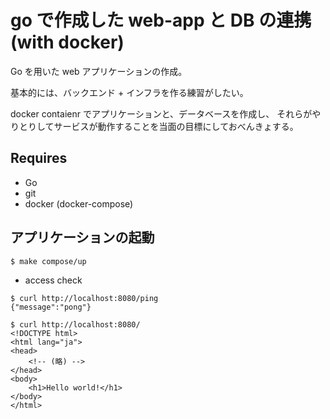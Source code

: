 # go で作成した web-app と DB の連携 (with docker)

Go を用いた web アプリケーションの作成。

基本的には、バックエンド + インフラを作る練習がしたい。

docker contaienr でアプリケーションと、データベースを作成し、
それらがやりとりしてサービスが動作することを当面の目標にしておべんきょする。

<!--
## ライブラリ

* GORM (ORM); `github.com/jinzhu/gorm`
* Database driver (mysql); `github.com/go-sql-driver/mysql`
-->

## Requires

* Go
* git
* docker (docker-compose)


## アプリケーションの起動

```shell
$ make compose/up
```

* access check

```shell
$ curl http://localhost:8080/ping
{"message":"pong"}

$ curl http://localhost:8080/
<!DOCTYPE html>
<html lang="ja">
<head>
    <!-- (略) -->
</head>
<body>
    <h1>Hello world!</h1>
</body>
</html>
```
